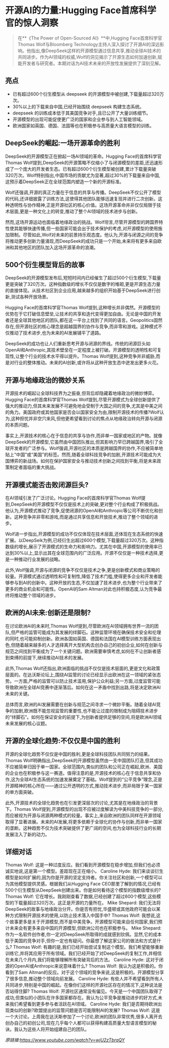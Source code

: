 # 开源AI的力量:Hugging Face首席科学官的惊人洞察

>在**《The Power of Open-Sourced AI》**中,Hugging Face首席科学官Thomas Wolf与Bloomberg Technology主持人深入探讨了开源AI的深远影响。他指出,像DeepSeek这样的开源模型通过信息共享,推动全球AI技术的共同进步。作为AI领域的权威,Wolf的洞见揭示了开源生态如何加速创新,赋能开发者与研究者。本期对话为AI技术未来的开放性发展提供了深刻见解。

## 亮点
- 已有超过600个衍生模型从 deepseek 的开源模型中被创建,下载量超过320万次。  
- 30%以上的下载来自中国,已经开始围绕 deepseek 构建生态系统。  
- deepseek 的训练成本低于其美国竞争对手,且已公开了大量训练细节。  
- 开源模型的出现可能促使更广泛的国家和企业参与到人工智能领域。  
- 欧洲国家如英国、德国、法国等也在积极参与高质量大语言模型的训练。

## DeepSeek的崛起:一场开源革命的胜利
DeepSeek的开源模型正在掀起一场AI领域的革命。Hugging Face的首席科学官Thomas Wolf提到,DeepSeek的开源策略不仅缩小了与闭源模型的差距,还迅速形成了一个庞大的开发者生态。已有超过600个衍生模型被创建,累计下载量突破320万次。Wolf特别指出,中国市场的贡献尤为显著,超过30%的下载量来自中国,这预示着DeepSeek正在全球范围内塑造一个新的开源标准。

Wolf还强调,开源的真正力量在于信息的共享与传播。DeepSeek不仅公开了模型的代码,还详细披露了训练方法,这使得其他团队能够迅速复现并进行二次创新。这种透明性与协作精神,正是开源社区的核心价值。这场开源革命并非仅仅局限于技术层面,更是一种文化上的转变,推动了整个AI领域的技术进步与创新。

然而,这场开源运动也面临着地缘政治的挑战。Wolf坦言,尽管开源模型的跨国界特性使其能够快速传播,但一些国家可能会出于技术保护的考虑,对开源模型的使用施加限制。尽管如此,Wolf对未来的前景持乐观态度。他认为,开源与闭源之间的竞争将推动更多创新力量涌现,而DeepSeek的成功只是一个开始,未来将有更多来自欧洲和其他地区的团队加入这场开源革命的浪潮。

## 500个衍生模型背后的故事
DeepSeek的开源模型发布后,短短时间内已经催生了超过500个衍生模型,下载量更是突破了320万次。这种指数级的增长不仅仅是数字的堆砌,更是开源生态力量的直接体现。从技术社区到企业应用,越来越多的组织开始基于DeepSeek进行创新,测试各种开放场景。

Hugging Face的首席科学官Thomas Wolf提到,这种增长并非偶然。开源模型的优势在于它打破信息壁垒,让技术的共享和迭代变得更加自由。无论是中国的开发者还是全球其他地区的团队,都在这一平台上找到了共同的语言。Geopolitics固然存在,但开源社区的核心理念是超越国界的协作与竞争,而非零和游戏。这种模式不仅推动了技术进步,也为未来的AI发展铺平了道路。

DeepSeek的成功也让人们重新思考开源与闭源的界线。传统的闭源巨头如OpenAI和Anthropic,其技术壁垒在一定程度上被打破。开源模型的透明性和可复现性,让整个行业的技术水平得以提升。Thomas Wolf提到,这种竞争并非威胁,而是对行业的整体推动。未来的AI创新,或许将从这种开放生态中迸发出更多火花。

## 开源与地缘政治的微妙关系
开源技术的崛起让全球科技界为之振奋,但背后却隐藏着地缘政治的微妙博弈。Hugging Face的首席科学官Thomas Wolf提到,尽管开源模式为全球创新提供了强大的推动力,但其未来发展不可避免地会受制于大国之间的竞争,尤其是中美之间的角力。美国政府或其他国家是否会以国家安全为由,限制开源技术的传播?Wolf认为,这种担忧并非空穴来风,但他更希望看到讨论的焦点从地缘政治转向开源与闭源的本质问题。

事实上,开源技术的核心在于信息的共享与协作,而非单一国家或地区的产物。就像DeepSeek的开源模型,它虽然由中国团队推出,但其影响力早已跨越国界,吸引了全球开发者的广泛参与。Wolf强调,开源社区的本质是跨越国界的协作,不应被简单地贴上“中国”或“美国”的标签。然而,随着全球科技竞争的加剧,开源技术可能成为大国博弈的新战场。如何在保护国家安全与推动技术创新之间找到平衡,将是未来政策制定者面临的重大挑战。

## 开源模式能否击败闭源巨头?
在AI领域引发了广泛讨论。Hugging Face的首席科学官Thomas Wolf提到,DeepSeek的开源模型不仅仅是技术上的突破,更对整个行业构成了积极挑战。他认为,开源模式推动了竞争,促使闭源的OpenAI和Anthropic等公司不断优化和创新。这种竞争并非零和游戏,而是通过共享信息和开放技术,推动了整个领域的进步。

Wolf进一步指出,开源模型的成功不仅仅体现在技术层面,还体现在生态系统的快速扩展。以DeepSeik为例,已经衍生出超过600个模型,下载量超过320万次。这种指数级的增长,展示了开源模式的生命力和影响力。尤其在中国,开源模型的使用率已达到30%以上,显示出其在全球范围内的广泛应用。开源不仅仅是一种技术选择,更是一种推动行业发展的战略。

此外,Wolf强调,开源与闭源的竞争不仅仅是技术之争,更是创新模式和商业策略的较量。开源模式通过透明性和可复制性,降低了技术门槛,使得更多企业和开发者能够参与到AI的创新中。这种开放的生态,不仅加速了技术进步,也为整个行业带来了更多的商业机会和可能性。OpenAI的Sam Altman对此也持积极态度,认为竞争最终将推动整个领域的进步。

## 欧洲的AI未来:创新还是限制?
在讨论欧洲AI的未来时,Thomas Wolf提到,尽管欧洲在AI领域拥有世界一流的团队,但严格的监管可能成为其发展的绊脚石。这种监管环境在确保技术安全和伦理的同时,也可能抑制创新。欧洲各国如英国、德国和法国在AI模型训练方面表现出色,但随着越来越多的人才选择离开大型机构去创办自己的初创企业,如何在创新与规范之间找到平衡成为了一个关键问题。欧洲需要审慎考虑,如何在不让创新者感到束缚的前提下,继续推动AI技术的发展。

此外,Thomas Wolf还指出,欧洲面临的挑战不仅仅是技术层面的,更是文化和政策层面的。在达沃斯论坛上,围绕AI监管的讨论已经显示出欧洲在这一领域的紧张态势。一方面,严格的监管可以防止技术滥用,保护公众利益;另一方面,过度监管可能导致欧洲在全球AI竞赛中逐渐落后。如何在这一矛盾中找到出路,将是决定欧洲AI未来的关键。

总体而言,欧洲的AI发展需要在创新与规范之间寻求一个微妙平衡。随着全球AI竞争的加剧,欧洲既不能忽视监管的重要性,也不能让过度的限制成为阻碍技术进步的“绊脚石”。如何在保证安全的前提下,为创新者提供足够的空间,将是欧洲AI领域未来发展的核心议题。

## 开源的全球化趋势:不仅仅是中国的胜利
开源的全球化趋势不仅仅是中国的胜利,更是全球科技团队共同努力的结果。Thomas Wolf明确指出,DeepSeek的开源模型虽然由一支中国团队打造,但其成功不应被简单归因于单一国家。全球范围内,类似的团队和公司正在崛起,欧洲、美国的企业也在积极参与这一赛道。值得注意的是,开源技术的核心在于信息共享和协作,这为全球AI生态系统的加速发展奠定了基础。Wolf提到的“公平竞争”理念,正是开源精神的核心所在——通过公开透明的方式,推动技术进步,而非局限于某一国家的单方面突破。

此外,开源技术的全球化趋势也在引发更深层次的讨论,尤其是在地缘政治的背景下。Thomas Wolf提到,开源模型的出现不应被过度解读为中美科技竞争的一部分,而应被视为开源与闭源两种模式的较量。事实上,来自欧洲的团队同样在开源领域取得了显著进展。未来的AI发展,将更多依赖于全球化的协作与创新,而非单一国家的垄断。这种趋势不仅为技术突破提供了更广阔的空间,也为全球科技行业的长期发展注入了新的动力。

## 详细对话
Thomas Wolf: 这是一种过度反应。我们看到开源模型在稳步增加,但我们也必须诚实地说,这是第一个模型。差距现在正在缩小。
Caroline Hyde: 我们来谈谈衍生模型是如何扩展的,因为你是开源的坚定支持者。你关注社区和创新,一个模型可以为其他模型提供灵感。根据我们从Hugging Face CEO那里了解到的情况,已经有500个衍生模型从DeepSeek创建出来。你是如何看待这个模型的指数级增长的?
Thomas Wolf: 它在增长。我刚刚查看了数据,已经创建了超过600个模型,这些模型的下载量超过320万次。这正是开源的力量所在。
Mike Shepard: 我们无法将DeepSeek的故事与地缘政治分开。你是否有担忧,华盛顿或其他政府可能会以某种方式限制开源技术的使用,以防止技术落入中国手中?
Thomas Wolf: 我想说,这个故事更多是关于开源模型,而不是中美竞争。开源模型可能来自任何国家,我们预计未来会有更多来自中国的开源模型,但欧洲公司也在积极参与。
Mike Shepard: 作为一名软件创作者,你一定对DeepSeek所取得的成就感到钦佩。显然,它的成本低于美国的竞争对手,但你一定也有疑问。你最想了解这家公司的做法和方式是什么?
Thomas Wolf: 有趣的是,我们已经开始尝试复制这个模型。我们希望能够重新训练它,并将其应用于所有领域。我们已经开始了对DeepSeek的复制工作,并相信在未来几个月内,我们将能够理解所有突破背后的方法。
Caroline Hyde: 这对于闭源的OpenAI或Anthropic来说意味着什么?
Thomas Wolf: 我认为这是积极的。你看到了Sam Altman的反应。对于这个领域的竞争来说,这是积极的。开源模型分享了很多信息,推动整个领域向前发展。
Caroline Hyde: 有些人并不希望看到所有人共同进步,特别是中国的崛起。在像你们这样的开源社区存在的情况下,这种说法是否站得住脚?
Thomas Wolf: 开源社区通常没有偏见。今天是一个中国团队取得了成功,但类似的小团队在许多国家都存在。我认为公平竞争是推动进步的好方式,未来我们希望看到更多参与者活跃在AI领域。
Caroline Hyde: 我们是否期待欧洲出现类似的创新?欧盟提出的监管问题是否可能限制AI的发展?
Thomas Wolf: 这是一个大讨论。上周我在达沃斯参加了一个讨论,欧洲的团队非常优秀,很多人离开去创办自己的初创公司,现在几乎每个人都可以获得构建高质量大型语言模型的秘诀。我认为这些人将开始组建自己的团队。

_原链接:https://www.youtube.com/watch?v=wjU2zTbrqQY_
